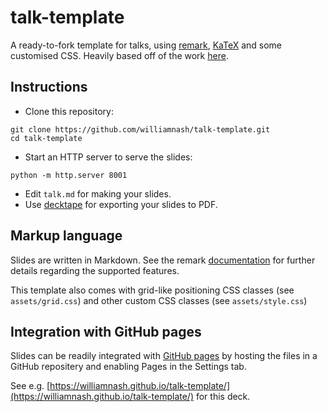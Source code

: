 # talk-template

A ready-to-fork template for talks, using [remark](https://github.com/gnab/remark), [KaTeX](https://github.com/Khan/KaTeX) and some customised CSS. Heavily based off of the work [here](https://github.com/glouppe/talk-template).

## Instructions

- Clone this repository:
```
git clone https://github.com/williamnash/talk-template.git
cd talk-template
```
- Start an HTTP server to serve the slides:
```
python -m http.server 8001
```
- Edit `talk.md` for making your slides.
- Use [decktape](https://github.com/astefanutti/decktape) for exporting your slides to PDF.

## Markup language

Slides are written in Markdown. See the remark [documentation](https://github.com/gnab/remark/wiki/Markdown) for further details regarding the supported features.

This template also comes with grid-like positioning CSS classes (see `assets/grid.css`) and other custom CSS classes (see `assets/style.css`)

## Integration with GitHub pages

Slides can be readily integrated with [GitHub pages](https://pages.github.com/) by hosting the files in a GitHub repositery and enabling Pages in the Settings tab.

See e.g. [https://williamnash.github.io/talk-template/](https://williamnash.github.io/talk-template/) for this deck. 
